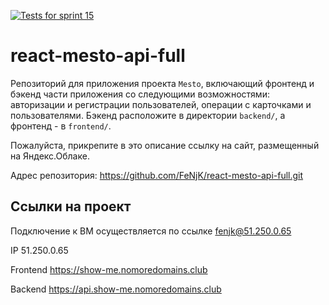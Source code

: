 [![Tests for sprint 15](https://github.com/FeNjK/react-mesto-api-full/actions/workflows/tests.yml/badge.svg)](https://github.com/FeNjK/react-mesto-api-full/actions/workflows/tests.yml)

# react-mesto-api-full
Репозиторий для приложения проекта `Mesto`, включающий фронтенд и бэкенд части приложения со следующими возможностями: авторизации и регистрации пользователей, операции с карточками и пользователями. Бэкенд расположите в директории `backend/`, а фронтенд - в `frontend/`. 
  
Пожалуйста, прикрепите в это описание ссылку на сайт, размещенный на Яндекс.Облаке.

Адрес репозитория: https://github.com/FeNjK/react-mesto-api-full.git

## Ссылки на проект

Подключение к ВМ осуществляется по ссылке fenjk@51.250.0.65

IP 51.250.0.65

Frontend https://show-me.nomoredomains.club

Backend https://api.show-me.nomoredomains.club
